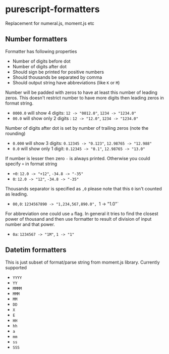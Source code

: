 # purescript-formatters
Replacement for numeral.js, moment.js etc

## Number formatters

Formatter has following properties
+ Number of digits before dot
+ Number of digits after dot
+ Should sign be printed for positive numbers
+ Should thousands be separated by comma
+ Should output string have abbreviations (like `K` or `M`)

Number will be padded with zeros to have at least this number of leading zeros.
This doesn't restrict number to have more digits then leading zeros in format string.
+ `0000.0` will show 4 digits: `12 -> "0012.0"`, `1234 -> "1234.0"`
+ `00.0` will show only 2 digits : `12 -> "12.0"`, `1234 -> "1234.0"`

Number of digits after dot is set by number of trailing zeros (note the rounding)
+ `0.000` will show 3 digits: `0.12345 -> "0.123"`, `12.98765 -> "12.988"`
+ `0.0` will show only 1 digit: `0.12345 -> "0.1"`, `12.98765 -> "13.0"`

If number is lesser then zero `-` is always printed. Otherwise you could specify `+` in format string
+ `+0`: `12.0 -> "+12"`, `-34.8 -> "-35"`
+ `0`: `12.0 -> "12"`, `-34.8 -> "-35"`

Thousands separator is specified as `,0` please note that this `0` isn't counted as leading.
+ `00,0`: `1234567890 -> "1,234,567,890.0", `1 -> "1.0"`

For abbreviation one could use `a` flag. In general it tries to find the closest power of thousand and
then use formatter to result of division of input number and that power.
+ `0a`: `1234567 -> "1M"`, `1 -> "1"`

## Datetim formatters

This is just subset of format/parse string from moment.js library. Currently supported
+ `YYYY`
+ `YY`
+ `MMMM`
+ `MMM`
+ `MM`
+ `DD`
+ `X`
+ `E`
+ `HH`
+ `hh`
+ `a`
+ `mm`
+ `ss`
+ `SSS`
